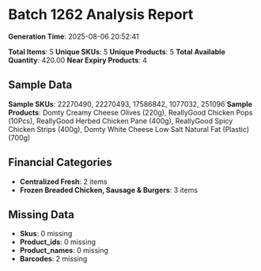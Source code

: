 # Batch 1262 Analysis Report

**Generation Time**: 2025-08-06 20:52:41

**Total Items**: 5
**Unique SKUs**: 5
**Unique Products**: 5
**Total Available Quantity**: 420.00
**Near Expiry Products**: 4

## Sample Data
**Sample SKUs**: 22270490, 22270493, 17586842, 1077032, 251096
**Sample Products**: Domty Creamy Cheese Olives (220g), ReallyGood Chicken Pops (10Pcs), ReallyGood Herbed Chicken Pane (400g), ReallyGood Spicy Chicken Strips (400g), Domty White Cheese Low Salt Natural Fat (Plastic) (700g)

## Financial Categories
- **Centralized Fresh**: 2 items
- **Frozen Breaded Chicken, Sausage & Burgers**: 3 items

## Missing Data
- **Skus**: 0 missing
- **Product_ids**: 0 missing
- **Product_names**: 0 missing
- **Barcodes**: 2 missing
